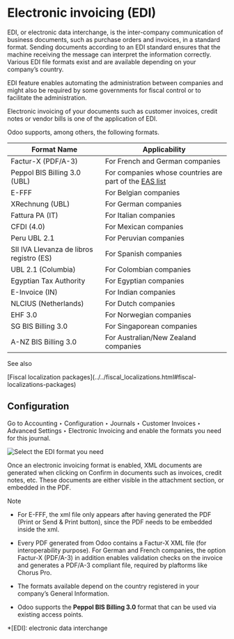 # Electronic invoicing (EDI)

EDI, or electronic data interchange, is the inter-company communication of
business documents, such as purchase orders and invoices, in a standard
format. Sending documents according to an EDI standard ensures that the
machine receiving the message can interpret the information correctly. Various
EDI file formats exist and are available depending on your company’s country.

EDI feature enables automating the administration between companies and might
also be required by some governments for fiscal control or to facilitate the
administration.

Electronic invoicing of your documents such as customer invoices, credit notes
or vendor bills is one of the application of EDI.

Odoo supports, among others, the following formats.

Format Name | Applicability  
---|---  
Factur-X (PDF/A-3) | For French and German companies  
Peppol BIS Billing 3.0 (UBL) | For companies whose countries are part of the [EAS list](https://docs.peppol.eu/poacc/billing/3.0/codelist/eas/)  
E-FFF | For Belgian companies  
XRechnung (UBL) | For German companies  
Fattura PA (IT) | For Italian companies  
CFDI (4.0) | For Mexican companies  
Peru UBL 2.1 | For Peruvian companies  
SII IVA Llevanza de libros registro (ES) | For Spanish companies  
UBL 2.1 (Columbia) | For Colombian companies  
Egyptian Tax Authority | For Egyptian companies  
E-Invoice (IN) | For Indian companies  
NLCIUS (Netherlands) | For Dutch companies  
EHF 3.0 | For Norwegian companies  
SG BIS Billing 3.0 | For Singaporean companies  
A-NZ BIS Billing 3.0 | For Australian/New Zealand companies  
  
See also

[Fiscal localization packages](../../fiscal_localizations.html#fiscal-
localizations-packages)

## Configuration

Go to Accounting ‣ Configuration ‣ Journals ‣ Customer Invoices ‣ Advanced
Settings ‣ Electronic Invoicing and enable the formats you need for this
journal.

![Select the EDI format you need](../../../../_images/formats.png)

Once an electronic invoicing format is enabled, XML documents are generated
when clicking on Confirm in documents such as invoices, credit notes, etc.
These documents are either visible in the attachment section, or embedded in
the PDF.

Note

  * For E-FFF, the xml file only appears after having generated the PDF (Print or Send & Print button), since the PDF needs to be embedded inside the xml.

  * Every PDF generated from Odoo contains a Factur-X XML file (for interoperability purpose). For German and French companies, the option Factur-X (PDF/A-3) in addition enables validation checks on the invoice and generates a PDF/A-3 compliant file, required by plaftorms like Chorus Pro.

  * The formats available depend on the country registered in your company’s General Information.

  * Odoo supports the **Peppol BIS Billing 3.0** format that can be used via existing access points.

  *[EDI]: electronic data interchange

